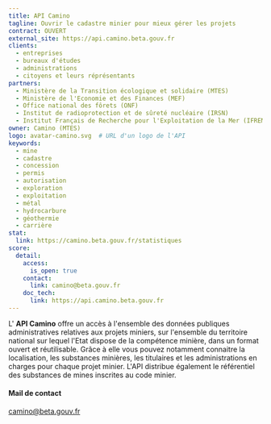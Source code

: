 ```yaml
---
title: API Camino
tagline: Ouvrir le cadastre minier pour mieux gérer les projets
contract: OUVERT
external_site: https://api.camino.beta.gouv.fr
clients:
  - entreprises
  - bureaux d'études
  - administrations
  - citoyens et leurs réprésentants
partners:
  - Ministère de la Transition écologique et solidaire (MTES)
  - Ministère de l'Economie et des Finances (MEF)
  - Office national des fôrets (ONF)
  - Institut de radioprotection et de sûreté nucléaire (IRSN)
  - Institut Français de Recherche pour l'Exploitation de la Mer (IFREMER)
owner: Camino (MTES)
logo: avatar-camino.svg  # URL d'un logo de l'API
keywords:
  - mine
  - cadastre
  - concession
  - permis
  - autorisation
  - exploration
  - exploitation
  - métal
  - hydrocarbure
  - géothermie
  - carrière
stat:
  link: https://camino.beta.gouv.fr/statistiques
score:
  detail:
    access:
      is_open: true
    contact:
      link: camino@beta.gouv.fr
    doc_tech:
      link: https://api.camino.beta.gouv.fr
---
```


L' __API Camino__ offre un accès à l'ensemble des données publiques administratives relatives aux projets miniers, sur l'ensemble du territoire national sur lequel l'Etat dispose de la compétence minière, dans un format ouvert et réutilisable. 
Grâce à elle vous pouvez notamment connaitre la localisation, les substances minières, les titulaires et les administrations en charges pour chaque projet minier. L'API distribue également le référentiel des substances de mines inscrites au code minier.

#### Mail de contact

camino@beta.gouv.fr
